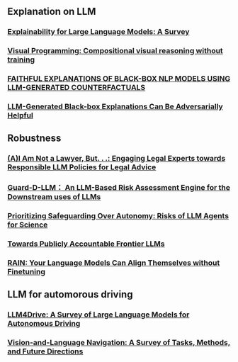 ## Explanation on LLM

### [Explainability for Large Language Models: A Survey](https://arxiv.org/pdf/2309.01029)

### [Visual Programming: Compositional visual reasoning without training](https://arxiv.org/pdf/2211.11559)

### [FAITHFUL EXPLANATIONS OF BLACK-BOX NLP MODELS USING LLM-GENERATED COUNTERFACTUALS](https://arxiv.org/pdf/2310.00603)

### [LLM-Generated Black-box Explanations Can Be Adversarially Helpful](https://arxiv.org/pdf/2405.06800)

## Robustness

### [(A)I Am Not a Lawyer, But. . .: Engaging Legal Experts towards Responsible LLM Policies for Legal Advice](https://dl.acm.org/doi/pdf/10.1145/3630106.3659048)

### [Guard-D-LLM： An LLM-Based Risk Assessment Engine for the Downstream uses of LLMs](https://arxiv.org/pdf/2406.11851)

### [Prioritizing Safeguarding Over Autonomy: Risks of LLM Agents for Science](https://arxiv.org/pdf/2402.04247)

### [Towards Publicly Accountable Frontier LLMs](https://www.thetalkingmachines.com/sites/default/files/2023-11/2311.14711.pdf)

### [RAIN: Your Language Models Can Align Themselves without Finetuning](https://arxiv.org/pdf/2309.07124)

## LLM for automorous driving

### [LLM4Drive: A Survey of Large Language Models for Autonomous Driving](https://arxiv.org/pdf/2311.01043)

### [Vision-and-Language Navigation: A Survey of Tasks, Methods, and Future Directions](https://arxiv.org/pdf/2203.12667)
